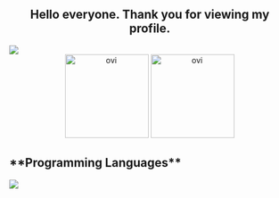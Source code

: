 <h2 align="center">Hello everyone. Thank you for viewing my profile. </h2>

  
<img src="https://github-profile-trophy.vercel.app/?username=sironeko0295&theme=juicyfresh&no-bg=true" />  
<div align="center">
<img src="https://github-readme-stats.vercel.app/api/top-langs?username=sironeko0295&show_icons=true&locale=en&layout=compact&theme=chartreuse-dark" height="150" alt="ovi" />
<img src="https://github-readme-stats.vercel.app/api?username=sironeko0295&show_icons=true&locale=en&theme=chartreuse-dark" height="150" alt="ovi"  /></p>  
</div>
  
  
<h2>**Programming Languages**</h2>


![](https://skillicons.dev/icons?i=c,cs,python,html,css,js,java)  
